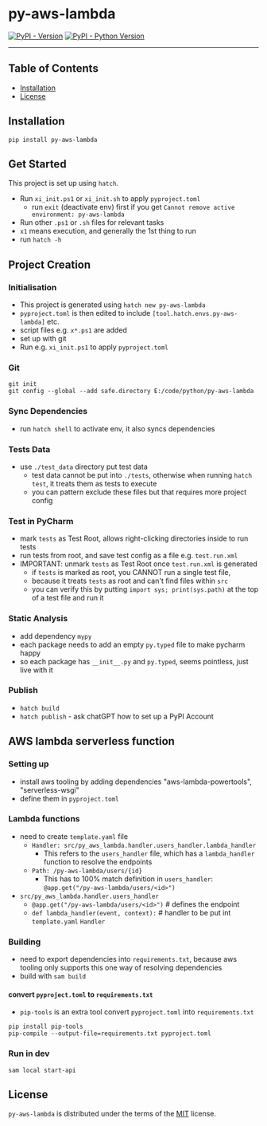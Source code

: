 # py-aws-lambda

[![PyPI - Version](https://img.shields.io/pypi/v/py-aws-lambda.svg)](https://pypi.org/project/py-aws-lambda)
[![PyPI - Python Version](https://img.shields.io/pypi/pyversions/py-aws-lambda.svg)](https://pypi.org/project/py-aws-lambda)

-----

## Table of Contents

- [Installation](#installation)
- [License](#license)

## Installation

```console
pip install py-aws-lambda
```

## Get Started

This project is set up using `hatch`. 
* Run `xi_init.ps1` or `xi_init.sh` to apply `pyproject.toml`
  - run `exit` (deactivate env) first if you get `Cannot remove active environment: py-aws-lambda`  
* Run other `.ps1` or `.sh` files for relevant tasks
* `x1` means execution, and generally the 1st thing to run
* run `hatch -h` 

## Project Creation

### Initialisation
* This project is generated using `hatch new py-aws-lambda`
* `pyproject.toml` is then edited to include `[tool.hatch.envs.py-aws-lambda]` etc.
* script files e.g. `x*.ps1` are added 
* set up with git 
* Run e.g. `xi_init.ps1` to apply `pyproject.toml`

### Git

```shell
git init
git config --global --add safe.directory E:/code/python/py-aws-lambda
```

### Sync Dependencies
* run `hatch shell` to activate env, it also syncs dependencies

### Tests Data
* use `./test_data` directory put test data
  * test data cannot be put into `./tests`, otherwise when running `hatch test`, it treats them as tests to execute
  * you can pattern exclude these files but that requires more project config

### Test in PyCharm
* mark `tests` as Test Root, allows right-clicking directories inside to run tests
* run tests from root, and save test config as a file e.g. `test.run.xml`
* IMPORTANT: unmark `tests` as Test Root once `test.run.xml` is generated
  - if `tests` is marked as root, you CANNOT run a single test file, 
  - because it treats `tests` as root and can't find files within `src`
  - you can verify this by putting `import sys; print(sys.path)` at the top of a test file and run it

### Static Analysis
* add dependency `mypy`
* each package needs to add an empty `py.typed` file to make pycharm happy
* so each package has `__init__.py` and `py.typed`, seems pointless, just live with it

### Publish
* `hatch build`
* `hatch publish` - ask chatGPT how to set up a PyPI Account

## AWS lambda serverless function

### Setting up
* install aws tooling by adding dependencies "aws-lambda-powertools", "serverless-wsgi"
* define them in `pyproject.toml`

### Lambda functions
* need to create `template.yaml` file
  - `Handler: src/py_aws_lambda.handler.users_handler.lambda_handler`
    - This refers to the `users_handler` file, which has a `lambda_handler` function to resolve the endpoints
  - `Path: /py-aws-lambda/users/{id}`
    - This has to 100% match definition in `users_handler`: `@app.get("/py-aws-lambda/users/<id>")` 
* `src/py_aws_lambda.handler.users_handler`
  - `@app.get("/py-aws-lambda/users/<id>")` # defines the endpoint 
  - `def lambda_handler(event, context):` # handler to be put int `template.yaml` `Handler`

### Building
* need to export dependencies into `requirements.txt`, because aws tooling only supports this one way of resolving dependencies
* build with `sam build`

#### convert `pyproject.toml` to `requirements.txt`
* `pip-tools` is an extra tool convert `pyproject.toml` into `requirements.txt`

```shell
pip install pip-tools
pip-compile --output-file=requirements.txt pyproject.toml
```

### Run in dev
```shell
sam local start-api
```

## License

`py-aws-lambda` is distributed under the terms of the [MIT](https://spdx.org/licenses/MIT.html) license.
